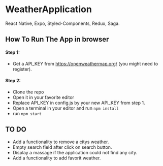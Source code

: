 # WeatherApplication

React Native, Expo, Styled-Components, Redux, Saga.


## How To Run The App in browser

#### Step 1:
- Get a API_KEY from https://openweathermap.org/ (you might need to register).

#### Step 2:
- Clone the repo
- Open it in your favorite editor
- Replace API_KEY in config.js by your new API_KEY from step 1.
- Open a terminal in your editor and run `npm install`
- run `npm start`


## TO DO 
- Add a functionality to remove a citys weather.
- Empty search field after click on search button.
- Display a massage if the application could not find any city.
- Add a functionality to add favorit weather.
